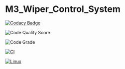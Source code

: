 # M3_Wiper_Control_System

[![Codacy Badge](https://app.codacy.com/project/badge/Grade/8b4da8eabfef4d1bb12160969fa8d985)](https://www.codacy.com/gh/PotlaSiva/M3_Wiper_Control_System/dashboard?utm_source=github.com&amp;utm_medium=referral&amp;utm_content=PotlaSiva/M3_Wiper_Control_System&amp;utm_campaign=Badge_Grade)


![Code Quality Score](https://api.codiga.io/project/33458/score/svg)


![Code Grade](https://api.codiga.io/project/33458/status/svg)

[![CI](https://github.com/PotlaSiva/M3_Wiper_Control_System/actions/workflows/CI.yml/badge.svg)](https://github.com/PotlaSiva/M3_Wiper_Control_System/actions/workflows/CI.yml)

[![Linux](https://github.com/PotlaSiva/M3_Wiper_Control_System/actions/workflows/Linux.yml/badge.svg)](https://github.com/PotlaSiva/M3_Wiper_Control_System/actions/workflows/Linux.yml)
